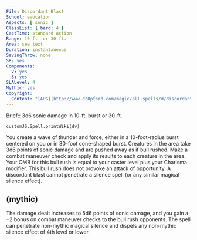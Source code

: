 ```yaml
---
File: Discordant Blast
School: evocation
Aspects: [ sonic ]
ClassList: { bard: 4 }
CastTime: standard action
Range: 10 ft. or 30 ft.
Area: see text
Duration: instantaneous
SavingThrow: none
SR: yes
Components:
  V: yes
  S: yes
SLALevel: 4
Mythic: yes
Copyright:
  Content: "[APG](http://www.d20pfsrd.com/magic/all-spells/d/discordant-blast)"
---
```

Brief:: 3d6 sonic damage in 10-ft. burst or 30-ft.

```dataviewjs
customJS.Spell.printWiki(dv)
```

You create a wave of thunder and force, either in a 10-foot-radius burst centered on you or in 30-foot cone-shaped burst.  Creatures in the area take 3d6 points of sonic damage and are pushed away as if bull rushed. Make a combat maneuver check and apply its results to each creature in the area. Your CMB for this bull rush is equal to your caster level plus your Charisma modifier. This bull rush does not provoke an attack of opportunity. A discordant blast cannot penetrate a silence spell (or any similar magical silence effect).


## (mythic)

The damage dealt increases to 5d6 points of sonic damage, and you gain a +2 bonus on combat maneuver checks to the bull rush opponents. The spell can penetrate non-mythic magical silence and dispels any non-mythic silence effect of 4th level or lower.
